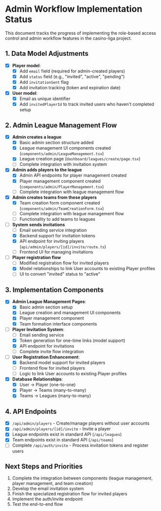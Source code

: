 # Admin Workflow Implementation Status

This document tracks the progress of implementing the role-based access control and admin workflow features in the casino-liga project.

## 1. Data Model Adjustments

- [x] **Player model**:
   - [x] Add `email` field (required for admin-created players)
   - [x] Add `status` field (e.g., "invited", "active", "pending")
   - [x] Add `invitationSent` flag
   - [x] Add invitation tracking (token and expiration date)

- [x] **User model**:
   - [x] Email as unique identifier
   - [x] Add `invitedPlayerId` to track invited users who haven't completed setup

## 2. Admin League Management Flow

- [x] **Admin creates a league**
   - [x] Basic admin section structure added
   - [x] League management UI components created (`components/admin/LeagueManagement.tsx`)
   - [x] League creation page (`dashboard/leagues/create/page.tsx`)
   - [ ] Complete integration with invitation system

- [x] **Admin adds players to the league**
   - [x] Admin API endpoints for player management created
   - [x] Player management component created (`components/admin/PlayerManagement.tsx`)
   - [ ] Complete integration with league management flow

- [x] **Admin creates teams from these players**
   - [x] Team creation form component created (`components/admin/TeamCreationForm.tsx`)
   - [ ] Complete integration with league management flow
   - [ ] Functionality to add teams to leagues

- [ ] **System sends invitations**
   - [ ] Email sending service integration
   - [x] Backend support for invitation tokens
   - [x] API endpoint for inviting players (`api/admin/players/[id]/invite/route.ts`)
   - [ ] Frontend UI for managing invitations

- [ ] **Player registration flow**
   - [ ] Modified registration flow for invited players
   - [x] Model relationships to link User accounts to existing Player profiles
   - [ ] UI to convert "invited" status to "active"

## 3. Implementation Components

- [x] **Admin League Management Pages**:
   - [x] Basic admin section setup
   - [x] League creation and management UI components
   - [x] Player management component
   - [x] Team formation interface components

- [ ] **Player Invitation System**:
   - [ ] Email sending service
   - [x] Token generation for one-time links (model support)
   - [x] API endpoint for invitations
   - [ ] Complete invite flow integration

- [ ] **User Registration Enhancement**:
   - [x] Backend model support for invited players
   - [ ] Frontend flow for invited players
   - [ ] Logic to link User accounts to existing Player profiles

- [x] **Database Relationships**:
   - [x] User → Player (one-to-one)
   - [x] Player → Teams (many-to-many)
   - [x] Teams → Leagues (many-to-many)

## 4. API Endpoints

- [x] `/api/admin/players` - Create/manage players without user accounts
- [x] `/api/admin/players/[id]/invite` - Invite a player
- [x] League endpoints exist in standard API (`/api/leagues`)
- [x] Team endpoints exist in standard API (`/api/teams`)
- [ ] Complete `/api/auth/invite` - Process invitation tokens and register users

## Next Steps and Priorities

1. Complete the integration between components (league management, player management, and team creation)
2. Develop the email invitation system
3. Finish the specialized registration flow for invited players
4. Implement the auth/invite endpoint
5. Test the end-to-end flow